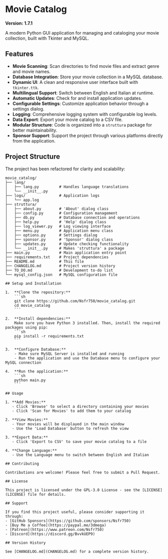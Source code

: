 # Movie Catalog

**Version: 1.7.1**

A modern Python GUI application for managing and cataloging your movie collection, built with Tkinter and MySQL.

## Features

- **Movie Scanning**: Scan directories to find movie files and extract genre and movie names.
- **Database Integration**: Store your movie collection in a MySQL database.
- **Dynamic UI**: A clean and responsive user interface built with `tkinter.ttk`.
- **Multilingual Support**: Switch between English and Italian at runtime.
- **Automatic Updates**: Check for and install application updates.
- **Configurable Settings**: Customize application behavior through a settings dialog.
- **Logging**: Comprehensive logging system with configurable log levels.
- **Data Export**: Export your movie catalog to a CSV file.
- **Modular Structure**: Code is organized into a `struttura` package for better maintainability.
- **Sponsor Support**: Support the project through various platforms directly from the application.

## Project Structure

The project has been refactored for clarity and scalability:

```
movie_catalog/
├── lang/
│   ├── lang.py         # Handles language translations
│   └── __init__.py
├── logs/               # Application logs
│   └── app.log
├── struttura/
│   ├── about.py        # 'About' dialog class
│   ├── config.py       # Configuration management
│   ├── db.py           # Database connection and operations
│   ├── help.py         # 'Help' dialog class
│   ├── log_viewer.py   # Log viewing interface
│   ├── menu.py         # Application menu class
│   ├── options.py      # Settings dialog
│   ├── sponsor.py      # 'Sponsor' dialog class
│   ├── updates.py      # Update checking functionality
│   └── __init__.py     # Makes 'struttura' a package
├── main.py             # Main application entry point
├── requirements.txt    # Project dependencies
├── README.md           # This file
├── CHANGELOG.md        # Project version history
├── TO_DO.md            # Development to-do list
└── mysql_config.json   # MySQL configuration file

## Setup and Installation

1.  **Clone the repository:**
    ```sh
    git clone https://github.com/Nsfr750/movie_catalog.git
    cd movie_catalog
    ```

2.  **Install dependencies:**
    Make sure you have Python 3 installed. Then, install the required packages using pip:
    ```sh
    pip install -r requirements.txt
    ```

3.  **Configure Database:**
    - Make sure MySQL Server is installed and running
    - Run the application and use the Database menu to configure your MySQL connection

4.  **Run the application:**
    ```sh
    python main.py
    ```

## Usage

1. **Add Movies:**
   - Click 'Browse' to select a directory containing your movies
   - Click 'Scan for Movies' to add them to your catalog

2. **View Movies:**
   - Your movies will be displayed in the main window
   - Use the 'Load Database' button to refresh the view

3. **Export Data:**
   - Click 'Export to CSV' to save your movie catalog to a file

4. **Change Language:**
   - Use the Language menu to switch between English and Italian

## Contributing

Contributions are welcome! Please feel free to submit a Pull Request.

## License

This project is licensed under the GPL-3.0 License - see the [LICENSE](LICENSE) file for details.

## Support

If you find this project useful, please consider supporting it through:
- [GitHub Sponsors](https://github.com/sponsors/Nsfr750)
- [Buy Me a Coffee](https://paypal.me/3dmega)
- [Patreon](https://www.patreon.com/Nsfr750)
- [Discord](https://discord.gg/BvvkUEP9)

## Version History

See [CHANGELOG.md](CHANGELOG.md) for a complete version history.
